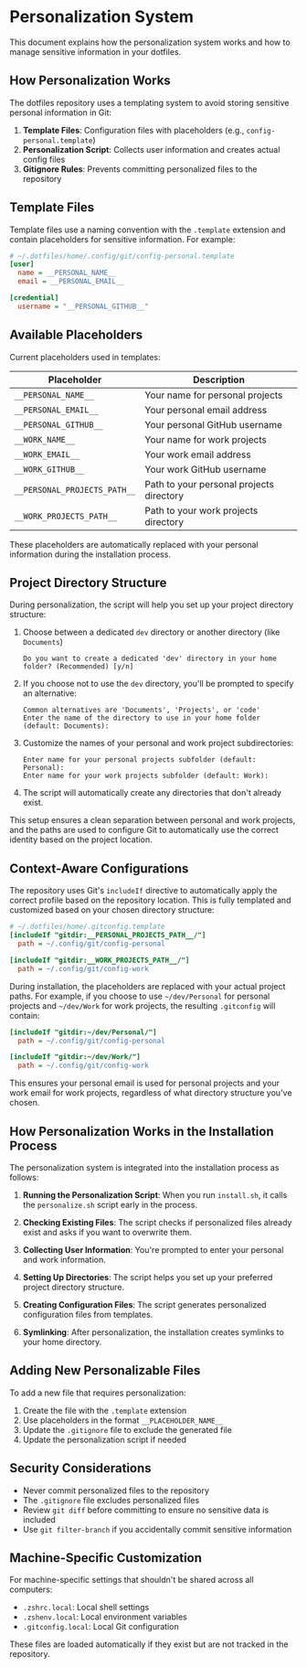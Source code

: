 # Personalization System

This document explains how the personalization system works and how to manage sensitive information in your dotfiles.

## How Personalization Works

The dotfiles repository uses a templating system to avoid storing sensitive personal information in Git:

1. **Template Files**: Configuration files with placeholders (e.g., `config-personal.template`)
2. **Personalization Script**: Collects user information and creates actual config files
3. **Gitignore Rules**: Prevents committing personalized files to the repository

## Template Files

Template files use a naming convention with the `.template` extension and contain placeholders for sensitive information. For example:

```ini
# ~/.dotfiles/home/.config/git/config-personal.template
[user]
  name = __PERSONAL_NAME__
  email = __PERSONAL_EMAIL__

[credential]
  username = "__PERSONAL_GITHUB__"
```

## Available Placeholders

Current placeholders used in templates:

| Placeholder | Description |
|-------------|-------------|
| `__PERSONAL_NAME__` | Your name for personal projects |
| `__PERSONAL_EMAIL__` | Your personal email address |
| `__PERSONAL_GITHUB__` | Your personal GitHub username |
| `__WORK_NAME__` | Your name for work projects |
| `__WORK_EMAIL__` | Your work email address |
| `__WORK_GITHUB__` | Your work GitHub username |
| `__PERSONAL_PROJECTS_PATH__` | Path to your personal projects directory |
| `__WORK_PROJECTS_PATH__` | Path to your work projects directory |

These placeholders are automatically replaced with your personal information during the installation process.

## Project Directory Structure

During personalization, the script will help you set up your project directory structure:

1. Choose between a dedicated `dev` directory or another directory (like `Documents`)
   ```
   Do you want to create a dedicated 'dev' directory in your home folder? (Recommended) [y/n]
   ```

2. If you choose not to use the `dev` directory, you'll be prompted to specify an alternative:
   ```
   Common alternatives are 'Documents', 'Projects', or 'code'
   Enter the name of the directory to use in your home folder (default: Documents):
   ```

3. Customize the names of your personal and work project subdirectories:
   ```
   Enter name for your personal projects subfolder (default: Personal):
   Enter name for your work projects subfolder (default: Work):
   ```

4. The script will automatically create any directories that don't already exist.

This setup ensures a clean separation between personal and work projects, and the paths are used to configure Git to automatically use the correct identity based on the project location.

## Context-Aware Configurations

The repository uses Git's `includeIf` directive to automatically apply the correct profile based on the repository location. This is fully templated and customized based on your chosen directory structure:

```ini
# ~/.dotfiles/home/.gitconfig.template
[includeIf "gitdir:__PERSONAL_PROJECTS_PATH__/"]
  path = ~/.config/git/config-personal

[includeIf "gitdir:__WORK_PROJECTS_PATH__/"]
  path = ~/.config/git/config-work
```

During installation, the placeholders are replaced with your actual project paths. For example, if you choose to use `~/dev/Personal` for personal projects and `~/dev/Work` for work projects, the resulting `.gitconfig` will contain:

```ini
[includeIf "gitdir:~/dev/Personal/"]
  path = ~/.config/git/config-personal

[includeIf "gitdir:~/dev/Work/"]
  path = ~/.config/git/config-work
```

This ensures your personal email is used for personal projects and your work email for work projects, regardless of what directory structure you've chosen.

## How Personalization Works in the Installation Process

The personalization system is integrated into the installation process as follows:

1. **Running the Personalization Script**: When you run `install.sh`, it calls the `personalize.sh` script early in the process.

2. **Checking Existing Files**: The script checks if personalized files already exist and asks if you want to overwrite them.

3. **Collecting User Information**: You're prompted to enter your personal and work information.

4. **Setting Up Directories**: The script helps you set up your preferred project directory structure.

5. **Creating Configuration Files**: The script generates personalized configuration files from templates.

6. **Symlinking**: After personalization, the installation creates symlinks to your home directory.

## Adding New Personalizable Files

To add a new file that requires personalization:

1. Create the file with the `.template` extension
2. Use placeholders in the format `__PLACEHOLDER_NAME__`
3. Update the `.gitignore` file to exclude the generated file
4. Update the personalization script if needed

## Security Considerations

- Never commit personalized files to the repository
- The `.gitignore` file excludes personalized files
- Review `git diff` before committing to ensure no sensitive data is included
- Use `git filter-branch` if you accidentally commit sensitive information

## Machine-Specific Customization

For machine-specific settings that shouldn't be shared across all computers:

- `.zshrc.local`: Local shell settings
- `.zshenv.local`: Local environment variables
- `.gitconfig.local`: Local Git configuration

These files are loaded automatically if they exist but are not tracked in the repository.
